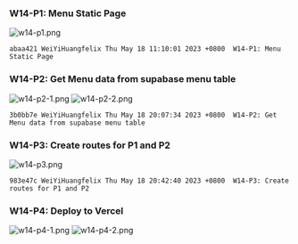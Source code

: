 ### W14-P1: Menu Static Page
 
![w14-p1.png](https://boadkpezbkrextxfzgiw.supabase.co/storage/v1/object/public/demo-26/md_img/w14-p1.png)
```
abaa421 WeiYiHuangfelix Thu May 18 11:10:01 2023 +0800  W14-P1: Menu Static Page
```
### W14-P2: Get Menu data from supabase menu table
![w14-p2-1.png](https://boadkpezbkrextxfzgiw.supabase.co/storage/v1/object/public/demo-26/md_img/w14-p2-1.png)
![w14-p2-2.png](https://boadkpezbkrextxfzgiw.supabase.co/storage/v1/object/public/demo-26/md_img/w14-p2-2.png)

```
3b0bb7e WeiYiHuangfelix Thu May 18 20:07:34 2023 +0800  W14-P2: Get Menu data from supabase menu table
```

### W14-P3: Create routes for P1 and P2
![w14-p3.png](https://boadkpezbkrextxfzgiw.supabase.co/storage/v1/object/public/demo-26/md_img/w14-p3.png)

```
983e47c WeiYiHuangfelix Thu May 18 20:42:40 2023 +0800  W14-P3: Create routes for P1 and P2
```
### W14-P4: Deploy to Vercel
![w14-p4-1.png](https://boadkpezbkrextxfzgiw.supabase.co/storage/v1/object/public/demo-26/md_img/w14-p4-1.png)
![w14-p4-2.png](https://boadkpezbkrextxfzgiw.supabase.co/storage/v1/object/public/demo-26/md_img/w14-p4-2.png)
```
